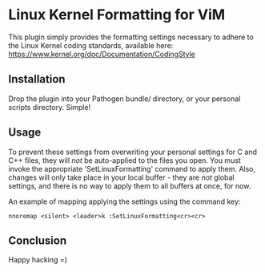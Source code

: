 Linux Kernel Formatting for ViM
=================================
This plugin simply provides the formatting settings necessary to adhere to the
Linux Kernel coding standards, available here: https://www.kernel.org/doc/Documentation/CodingStyle

Installation
---------------------------------
Drop the plugin into your Pathogen bundle/ directory, or your personal scripts
directory. Simple!

Usage
---------------------------------
To prevent these settings from overwriting your personal settings for C and C++
files, they will *not* be auto-applied to the files you open. You must invoke
the appropriate 'SetLinuxFormatting' command to apply them. Also, changes will
only take place in your local buffer - they are *not* global settings, and there
is no way to apply them to all buffers at once, for now.

An example of mapping applying the settings using the command key:

    nnoremap <silent> <leader>k :SetLinuxFormatting<cr><cr>

Conclusion
---------------------------------
Happy hacking =)
